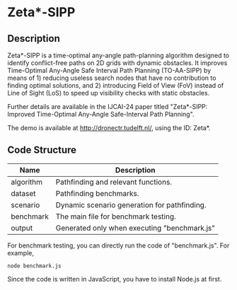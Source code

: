 Zeta*-SIPP
======================================================================

## Description

Zeta*-SIPP is a time-optimal any-angle path-planning algorithm designed to identify conflict-free paths on 2D grids with dynamic obstacles. It improves Time-Optimal Any-Angle Safe Interval Path Planning (TO-AA-SIPP) by means of 1) reducing useless search nodes that have no contribution to finding optimal solutions, and 2) introducing Field of View (FoV) instead of Line of Sight (LoS) to speed up visibility checks with static obstacles. 

Further details are available in the IJCAI-24 paper titled "Zeta*-SIPP: Improved Time-Optimal Any-Angle Safe-Interval Path Planning".

The demo is available at http://dronectr.tudelft.nl/, using the ID: Zeta*.

## Code Structure

| Name              | Description                                                                 |
| ----------------- | --------------------------------------------------------------------------- |
| algorithm         | Pathfinding and relevant functions.                                         |
| dataset           | Pathfinding benchmarks.                                                     |
| scenario          | Dynamic scenario generation for pathfinding.                                |
| benchmark         | The main file for benchmark testing.                                        |
| output            | Generated only when executing "benchmark.js"                                |

For benchmark testing, you can directly run the code of "benchmark.js". For example, 

    node benchmark.js

Since the code is written in JavaScript, you have to install Node.js at first.